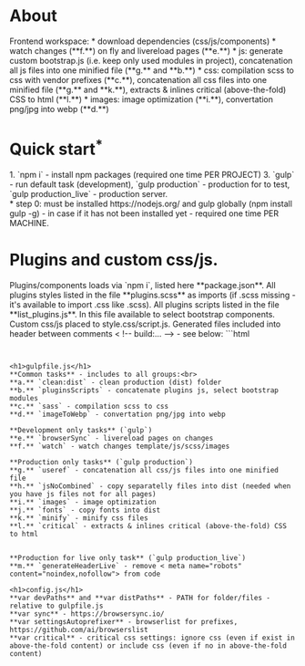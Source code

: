 <h1>About</h1>
Frontend workspace:
* download dependencies (css/js/components)
* watch changes (**f.**) on fly and livereload pages (**e.**)
* js: generate custom bootstrap.js (i.e. keep only used modules in project), concatenation all js files into one minified file (**g.** and **b.**)
* css: compilation scss to css with vendor prefixes (**c.**), concatenation all css files into one minified file (**g.** and **k.**), extracts & inlines critical (above-the-fold) CSS to html (**l.**)
* images: image optimization (**i.**), convertation png/jpg into webp (**d.**)
<br>



<h1>Quick start<sup>*</sup></h1>
1. `npm i` - install npm packages (required one time PER PROJECT)
3. `gulp` - run default task (development), `gulp production` - production for to test, `gulp production_live` - production server.
 <br>   * step 0: must be installed https://nodejs.org/ and gulp globally (npm install gulp -g)  - in case if it has not been installed yet - required one time PER MACHINE.



<h1>Plugins and custom css/js.</h1>
Plugins/components loads via `npm i`, listed here **package.json**.  
All plugins styles listed in the file **plugins.scss** as imports (if .scss missing - it's available to import .css like .scss).  
All plugins scripts listed in the file **list_plugins.js**. In this file available to select bootstrap components.  
Custom css/js placed to style.css/script.js.  
Generated files included into header between comments < !-- build:... --> - see below:
```html
<!-- build:css assets/css/all.css -->
<link rel="stylesheet" href="assets/css/plugins.css">
<link rel="stylesheet" href="assets/css/style.css">
<!-- endbuild -->
<!-- build:js assets/js/all.js defer -->
<script src="assets/js/plugins.js"></script>
<script src="assets/js/script.js"></script>
<!-- endbuild -->

```


<h1>gulpfile.js</h1>
**Common tasks** - includes to all groups:<br>
**a.** `clean:dist` - clean production (dist) folder  
**b.** `pluginsScripts` - concatenate plugins js, select bootstrap modules  
**c.** `sass` - compilation scss to css  
**d.** `imageToWebp` - convertation png/jpg into webp  

**Development only tasks** (`gulp`)  
**e.** `browserSync` - livereload pages on changes  
**f.** `watch` - watch changes template/js/scss/images  

**Production only tasks** (`gulp production`)  
**g.** `useref` - concatenation all css/js files into one minified file  
**h.** `jsNoCombined` - copy separatelly files into dist (needed when you have js files not for all pages)  
**i.** `images` - image optimization  
**j.** `fonts` - copy fonts into dist  
**k.** `minify` - minify css files  
**l.** `critical` - extracts & inlines critical (above-the-fold) CSS to html  


**Production for live only task** (`gulp production_live`)  
**m.** `generateHeaderLive` - remove < meta name="robots" content="noindex,nofollow"> from code  

<h1>config.js</h1>
**var devPaths** and **var distPaths** - PATH for folder/files - relative to gulpfile.js  
**var sync** - https://browsersync.io/  
**var settingsAutoprefixer** - browserlist for prefixes, https://github.com/ai/browserslist  
**var critical** - critical css settings: ignore css (even if exist in above-the-fold content) or include css (even if no in above-the-fold content)